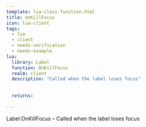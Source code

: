 ```yaml
---
template: lua-class-function.html
title: OnKillFocus
icon: lua-client
tags:
  - lua
  - client
  - needs-verification
  - needs-example
lua:
  library: Label
  function: OnKillFocus
  realm: client
  description: "Called when the label loses focus"
  
  
  returns:
    
---
```


<div class="lua__search__keywords">
Label:OnKillFocus &#x2013; Called when the label loses focus
</div>
